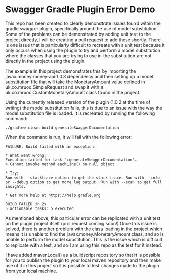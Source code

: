 # Swagger Gradle Plugin Error Demo

This repo has been created to clearly demonstrate issues found within the gradle swagger plugin, specifically around
the use of model substitution. Some of the problems can be demonstrated by adding unit test to the project directly,
I will be creating a pull request to add these shortly. There is one issue that is particularly difficult to recreate
with a unit test because it only occurs when using the plugin to try and perform a model substitution where the classes
that you are trying to use in the substitution are not directly in the project using the plugin.

The example in this project demonstrates this by importing the javax.money:money-api:1.0.3 dependency and then setting
up a model substitution file that will take the MonetaryAmount value defined in uk.co.mruoc.SimpleRequest and swap it
with a uk.co.mruoc.CustomMonetaryAmount class found in the project.

Using the currently released version of the plugin (1.0.2 at the time of writing) the model substitution fails, this is
due to an issue with the way the model substitution file is loaded. It is recreated by running the following command:

```
./gradlew clean build generateSwaggerDocumentation
```

When the command is run, it will fail with the following error:

```
FAILURE: Build failed with an exception.

* What went wrong:
Execution failed for task ':generateSwaggerDocumentation'.
> Cannot invoke method eachLine() on null object

* Try:
Run with --stacktrace option to get the stack trace. Run with --info or --debug option to get more log output. Run with --scan to get full insights.

* Get more help at https://help.gradle.org

BUILD FAILED in 2s
5 actionable tasks: 5 executed
```

As mentioned above, this particular error can be replicated with a unit test on the plugin project itself (pull
request coming soon!) Once this issue is solved, there is another problem with the class loading in the project which
means it is unable to find the javax.money.MonetaryAmount class, and so is unable to perform the model substitution.
This is the issue which is difficult to replicate with a test, and so I am using this repo as the test for it instead.

I have added mavenLocal() as a buildscript repository so that it is possible for you to publish the plugin to your local
maven repository and then make use of it in this project so it is possible to test changes made to the plugin from your
local machine.